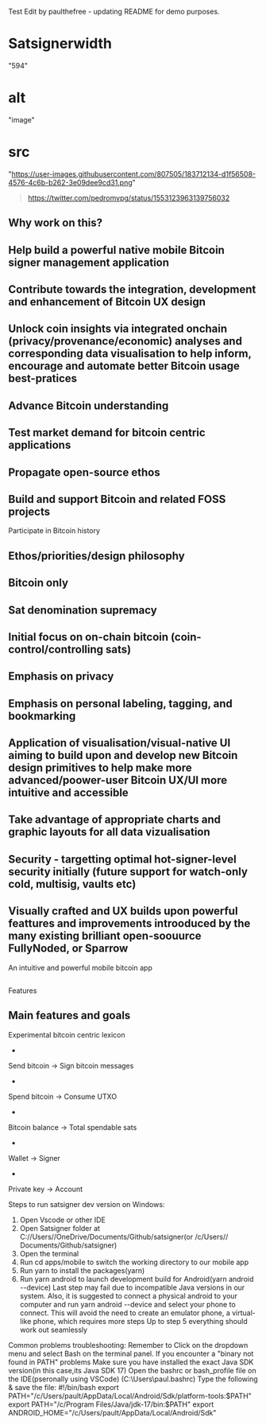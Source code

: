 Test Edit by paulthefree - updating README for demo purposes.

#
 Satsignerwidth
=
"594"
 
alt
=
"image"
 
src
=
"https://user-images.githubusercontent.com/807505/183712134-d1f56508-4576-4c6b-b262-3e09dee9cd31.png"
>https://twitter.com/pedromvpg/status/1553123963139756032
##
 Why work on this?
-
 Help build a powerful native mobile Bitcoin signer management application
-
 Contribute towards the integration, development and enhancement of Bitcoin UX design
-
 Unlock coin insights via integrated onchain (privacy/provenance/economic) analyses and corresponding data visualisation to help inform, encourage and automate better Bitcoin usage best-pratices
-
 Advance Bitcoin understanding
-
 Test market demand for bitcoin centric applications
-
 Propagate open-source ethos
-
 Build and support Bitcoin and related FOSS projects
-
 Participate in Bitcoin history
###
 Ethos/priorities/design philosophy
-
 Bitcoin only
-
 Sat denomination supremacy
-
 Initial focus on on-chain bitcoin (coin-control/controlling sats)
-
 Emphasis on privacy
-
 Emphasis on personal labeling, tagging, and bookmarking
-
 Application of visualisation/visual-native UI aiming to build upon and develop new Bitcoin design primitives to help make more advanced/poower-user Bitcoin UX/UI more intuitive and accessible
-
 Take advantage of appropriate charts and graphic layouts for all data vizualisation
-
 Security - targetting optimal hot-signer-level security initially (future support for watch-only cold, multisig, vaults etc)
-
 Visually crafted and UX builds upon powerful feattures and improvements introoduced by the many existing brilliant open-soouurce FullyNoded, or Sparrow
-
 An intuitive and powerful mobile bitcoin app
##
 Features
###
 Main features and goals
-
 Experimental bitcoin centric lexicon
  
-
 Send bitcoin -> Sign bitcoin messages
  
-
 Spend bitcoin -> Consume UTXO
  
-
 Bitcoin balance -> Total spendable sats
  
-
 Wallet -> Signer
  
-
 Private key -> Account
 
Steps to run satsigner dev version on Windows:
1.	Open Vscode or other IDE
2.	Open Satsigner folder at C://Users/<username>/OneDrive/Documents/Github/satsigner(or /c/Users/<username>/ Documents/Github/satsigner)
3.	Open the terminal
4.	Run cd apps/mobile to switch the working directory to our mobile app
5.	Run yarn to install the packages(yarn)
6.	Run yarn android to launch development build for Android(yarn android --device)
Last step may fail due to incompatible Java versions in our system.
Also, it is suggested to connect a physical android to your computer and run yarn android --device and select your phone to connect. This will avoid the need to create an emulator phone, a virtual-like phone, which requires more steps
Up to step 5 everything should work out seamlessly

Common problems troubleshooting:
Remember to Click on the dropdown menu and select Bash on the terminal panel. If you encounter a "binary not found in PATH" problems
Make sure you have installed the exact Java SDK version(in this case,its Java SDK 17)
Open the bashrc or bash_profile file on the IDE(pseronally using VSCode) (C:\\Users\paul.bashrc)
Type the following & save the file:
#!/bin/bash
export PATH="/c/Users/pault/AppData/Local/Android/Sdk/platform-tools:$PATH"
export PATH="/c/Program Files/Java/jdk-17/bin:$PATH"
export ANDROID_HOME="/c/Users/pault/AppData/Local/Android/Sdk"
